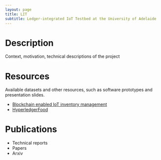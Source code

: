 ```yaml
---
layout: page
title: LIT
subtitle: Ledger-integrated IoT Testbed at the University of Adelaide
---
```


# Description

Context, motivation, technical descriptions of the project

# Resources

Available datasets and other resources, such as software prototypes and presentation slides.

- [Blockchain enabled IoT inventory management](projects/BC-IoT-inventory)
- [HyperledgerFood](projects/HyperledgerFood)

# Publications

- Technical reports
- Papers
- Arxiv